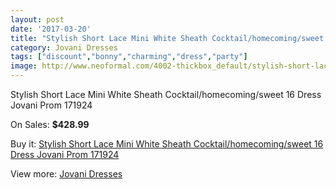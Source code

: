 ```yaml
---
layout: post
date: '2017-03-20'
title: "Stylish Short Lace Mini White Sheath Cocktail/homecoming/sweet 16 Dress Jovani Prom 171924"
category: Jovani Dresses
tags: ["discount","bonny","charming","dress","party"]
image: http://www.neoformal.com/4002-thickbox_default/stylish-short-lace-mini-white-sheath-cocktail-homecoming-sweet-16-dress-jovani-prom-171924.jpg
---
```

Stylish Short Lace Mini White Sheath Cocktail/homecoming/sweet 16 Dress Jovani Prom 171924

On Sales: **$428.99**
<a href="https://www.neoformal.com/en/jovani-dresses/1493-stylish-short-lace-mini-white-sheath-cocktail-homecoming-sweet-16-dress-jovani-prom-171924.html"><amp-img layout="responsive" width="600" height="600" src="//www.neoformal.com/4002-thickbox_default/stylish-short-lace-mini-white-sheath-cocktail-homecoming-sweet-16-dress-jovani-prom-171924.jpg" alt="Stylish Short Lace Mini White Sheath Cocktail/homecoming/sweet 16 Dress Jovani Prom 171924 0" /></a>
<a href="https://www.neoformal.com/en/jovani-dresses/1493-stylish-short-lace-mini-white-sheath-cocktail-homecoming-sweet-16-dress-jovani-prom-171924.html"><amp-img layout="responsive" width="600" height="600" src="//www.neoformal.com/4003-thickbox_default/stylish-short-lace-mini-white-sheath-cocktail-homecoming-sweet-16-dress-jovani-prom-171924.jpg" alt="Stylish Short Lace Mini White Sheath Cocktail/homecoming/sweet 16 Dress Jovani Prom 171924 1" /></a>
<a href="https://www.neoformal.com/en/jovani-dresses/1493-stylish-short-lace-mini-white-sheath-cocktail-homecoming-sweet-16-dress-jovani-prom-171924.html"><amp-img layout="responsive" width="600" height="600" src="//www.neoformal.com/4004-thickbox_default/stylish-short-lace-mini-white-sheath-cocktail-homecoming-sweet-16-dress-jovani-prom-171924.jpg" alt="Stylish Short Lace Mini White Sheath Cocktail/homecoming/sweet 16 Dress Jovani Prom 171924 2" /></a>

Buy it: [Stylish Short Lace Mini White Sheath Cocktail/homecoming/sweet 16 Dress Jovani Prom 171924](https://www.neoformal.com/en/jovani-dresses/1493-stylish-short-lace-mini-white-sheath-cocktail-homecoming-sweet-16-dress-jovani-prom-171924.html "Stylish Short Lace Mini White Sheath Cocktail/homecoming/sweet 16 Dress Jovani Prom 171924")

View more: [Jovani Dresses](https://www.neoformal.com/en/15-jovani-dresses "Jovani Dresses")
